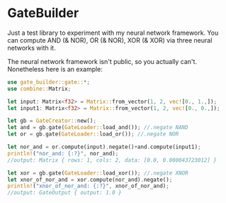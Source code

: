 # GateBuilder
Just a test library to experiment with my neural network framework.
You can compute AND (& NOR), OR (& NOR), XOR (& XOR) via three neural networks with it.

The neural network framework isn't public, so you actually can't. 
Nonetheless here is an example:

```rust
use gate_builder::gate::*;
use combine::Matrix;

let input: Matrix<f32> = Matrix::from_vector(1, 2, vec![0., 1.,]);
let input1: Matrix<f32> = Matrix::from_vector(1, 2, vec![0., 0.,]);

let gb = GateCreator::new();
let and = gb.gate(GateLoader::load_and()); //.negate NAND
let or = gb.gate(GateLoader::load_or()); //.negate NOR

let nor_and = or.compute(input).negate()+and.compute(input1);
println!("nor_and: {:?}", nor_and);
//output: Matrix { rows: 1, cols: 2, data: [0.0, 0.000043723012] }

let xor = gb.gate(GateLoader::load_xor()); //.negate XNOR
let xnor_of_nor_and = xor.compute(nor_and).negate();
println!("xnor_of_nor_and: {:?}", xnor_of_nor_and);
//output: GateOutput { output: 1.0 }
```
